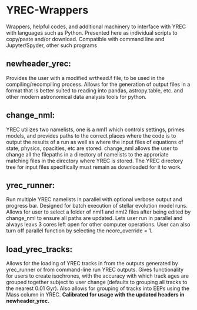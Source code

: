 # YREC-Wrappers
Wrappers, helpful codes, and additional machinery to interface with YREC with languages such as Python. Presented here as individual scripts to copy/paste and/or download. Compatible with command line and Jupyter/Spyder, other such programs

## newheader_yrec:
Provides the user with a modified wrthead.f file, to be used in the compiling/recompiling process. Allows for the generation of output files in a format that is better suited to reading into pandas, astropy.table, etc. and other modern astronomical data analysis tools for python. 

## change_nml: 
YREC utilizes two namelists, one is a nml1 which controls settings, primes models, and provides paths to the correct places where the code is to output the results of a run as well as where the input files of equations of state, physics, opacities, etc are stored. change_nml allows the user to change all the filepaths in a directory of namelists to the approriate matching files in the directory where YREC is stored. The YREC directory tree for input files specifically must remain as downloaded for it to work. 

## yrec_runner:
Run multiple YREC namelists in parallel with optional verbose output and progress bar. Designed for batch execution of stellar evolution model runs. Allows for user to select a folder of nml1 and nml2 files after being edited by change_nml to ensure all paths are updated. Lets user run in parallel and always leavs 3 cores left open for other computer operations. User can also turn off parallel function by selecting the ncore_override = 1.

## load_yrec_tracks: 
Allows for the loading of YREC tracks in from the outputs generated by yrec_runner or from command-line run YREC outputs. Gives functionality for users to create isochrones, with the accuracy with which track ages are grouped together subject to user change (defaults to grouping all tracks to the nearest 0.01 Gyr). Also allows for grouping of tracks into EEPs using the Mass column in YREC. **Calibrated for usage with the updated headers in newheader_yrec.**
